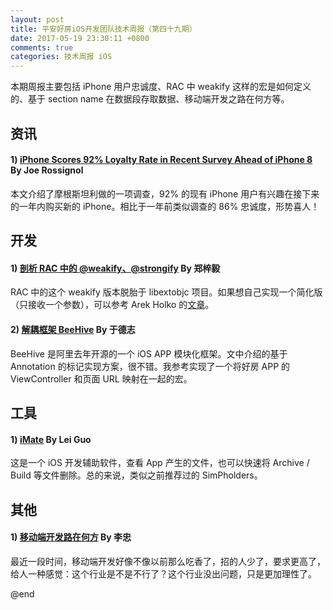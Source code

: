 ```yaml
---
layout: post
title: 平安好房iOS开发团队技术周报（第四十九期）
date: 2017-05-19 23:30:11 +0800
comments: true
categories: 技术周报 iOS
---
```

本期周报主要包括 iPhone 用户忠诚度、RAC 中 weakify 这样的宏是如何定义的、基于 section name 在数据段存取数据、移动端开发之路在何方等。

<!--more-->

## 资讯

#### 1) [iPhone Scores 92% Loyalty Rate in Recent Survey Ahead of iPhone 8](https://www.macrumors.com/2017/05/17/iphone-92-percent-loyalty-rate-survey/) By Joe Rossignol

本文介绍了摩根斯坦利做的一项调查，92% 的现有 iPhone 用户有兴趣在接下来的一年内购买新的 iPhone。相比于一年前类似调查的 86% 忠诚度，形势喜人！

## 开发

#### 1) [剖析 RAC 中的 @weakify、@strongify](http://ziecho.com/post/ios/2016-08-04) By 郑梓毅

RAC 中的这个 weakify 版本脱胎于 libextobjc 项目。如果想自己实现一个简化版（只接收一个参数），可以参考 Arek Holko 的[文章](http://holko.pl/2015/05/31/weakify-strongify/)。

#### 2) [解耦框架 BeeHive](https://lpd-ios.github.io/2017/03/06/iOS-BeeHive/) By 于德志

BeeHive 是阿里去年开源的一个 iOS APP 模块化框架。文中介绍的基于 Annotation 的标记实现方案，很不错。我参考实现了一个将好房 APP 的 ViewController 和页面 URL 映射在一起的宏。

## 工具

#### 1) [iMate](http://blog.playstone.org/blog/2017/05/15/imate-for-ios-development/) By Lei Guo

这是一个 iOS 开发辅助软件，查看 App 产生的文件，也可以快速将 Archive / Build 等文件删除。总的来说，类似之前推荐过的 SimPholders。

## 其他

#### 1) [移动端开发路在何方](http://limboy.me/essay/2017/05/12/mobile-dev-way-out.html) By 李忠

最近一段时间，移动端开发好像不像以前那么吃香了，招的人少了，要求更高了，给人一种感觉：这个行业是不是不行了？这个行业没出问题，只是更加理性了。

@end